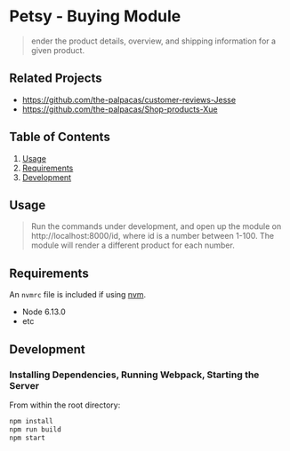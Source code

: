 # Petsy - Buying Module

> ender the product details, overview, and shipping information for a given product.

## Related Projects

  - https://github.com/the-palpacas/customer-reviews-Jesse
  - https://github.com/the-palpacas/Shop-products-Xue

## Table of Contents

1. [Usage](#Usage)
1. [Requirements](#requirements)
1. [Development](#development)

## Usage

> Run the commands under development, and open up the module on http://localhost:8000/id, where id is a number between 1-100. The module will render a different product for each number.

## Requirements

An `nvmrc` file is included if using [nvm](https://github.com/creationix/nvm).

- Node 6.13.0
- etc

## Development

### Installing Dependencies, Running Webpack, Starting the Server

From within the root directory:

```sh
npm install
npm run build
npm start
```

